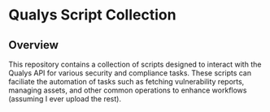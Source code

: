 # Qualys Script Collection

## Overview
This repository contains a collection of scripts designed to interact with the Qualys API for various security and compliance tasks. These scripts can faciliate the automation of tasks such as fetching vulnerability reports, managing assets, and other common operations to enhance workflows (assuming I ever upload the rest).  
